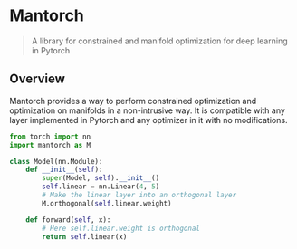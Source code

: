 # Mantorch
> A library for constrained and manifold optimization for deep learning in Pytorch

## Overview

Mantorch provides a way to perform constrained optimization and optimization on manifolds in a non-intrusive way. It is compatible with any layer implemented in Pytorch and any optimizer in it with no modifications.

```python
from torch import nn
import mantorch as M

class Model(nn.Module):
    def __init__(self):
        super(Model, self).__init__()
        self.linear = nn.Linear(4, 5)
        # Make the linear layer into an orthogonal layer
        M.orthogonal(self.linear.weight)

    def forward(self, x):
        # Here self.linear.weight is orthogonal
        return self.linear(x)
```
